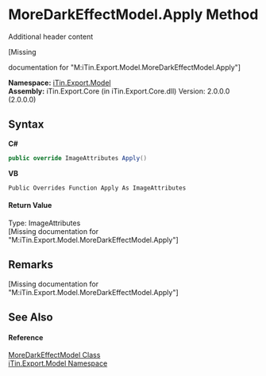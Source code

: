 # MoreDarkEffectModel.Apply Method 
Additional header content 

\[Missing <summary> documentation for "M:iTin.Export.Model.MoreDarkEffectModel.Apply"\]

**Namespace:**&nbsp;<a href="N_iTin_Export_Model">iTin.Export.Model</a><br />**Assembly:**&nbsp;iTin.Export.Core (in iTin.Export.Core.dll) Version: 2.0.0.0 (2.0.0.0)

## Syntax

**C#**<br />
``` C#
public override ImageAttributes Apply()
```

**VB**<br />
``` VB
Public Overrides Function Apply As ImageAttributes
```


#### Return Value
Type: ImageAttributes<br />\[Missing <returns> documentation for "M:iTin.Export.Model.MoreDarkEffectModel.Apply"\]

## Remarks
\[Missing <remarks> documentation for "M:iTin.Export.Model.MoreDarkEffectModel.Apply"\]

## See Also


#### Reference
<a href="T_iTin_Export_Model_MoreDarkEffectModel">MoreDarkEffectModel Class</a><br /><a href="N_iTin_Export_Model">iTin.Export.Model Namespace</a><br />